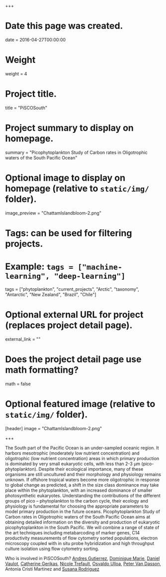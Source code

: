 +++
# Date this page was created.
date = 2016-04-27T00:00:00

# Weight
weight = 4

# Project title.
title = "PiSCOSouth"

# Project summary to display on homepage.
summary = "Picophytoplankton Study of Carbon rates in Oligotrophic waters of the South Pacific Ocean"

# Optional image to display on homepage (relative to `static/img/` folder).
image_preview = "ChattamIslandbloom-2.png"

# Tags: can be used for filtering projects.
# Example: `tags = ["machine-learning", "deep-learning"]`
tags = ["phytoplankton", "current_projects", "Arctic", "taxonomy", "Antarctic", "New Zealand", "Brazil", "Chile"]

# Optional external URL for project (replaces project detail page).
external_link = ""

# Does the project detail page use math formatting?
math = false

# Optional featured image (relative to `static/img/` folder).
[header]
image = "ChattamIslandbloom-2.png"

+++

The South part of the Pacific Ocean is an under-sampled oceanic region. It harbors mesotrophic (moderately low nutrient concentration)  and oligotrophic (low nutrient concentration) areas in which primary production is dominated by very small eukaryotic cells, with less than 2-3 μm (pico-phytoplankton). Despite their ecological importance, many of these organisms are still uncultured and their morphology and physiology remains unknown. If offshore tropical waters become more oligotrophic in response to global change as predicted, a shift in the size class dominance may take place within the phytoplankton, with an increased dominance of smaller photosynthetic eukaryotes.  Understanding the contributions of the different groups of pico – phytoplankton to the carbon cycle, their ecology and physiology is fundamental for choosing the appropriate parameters to model primary production in the future oceans. 
Picophytoplankton Study of Carbon rates in Oligotrophic waters of the South Pacific Ocean aims at obtaining detailed information on the diversity and production of eukaryotic picophytoplankton in the South Pacific. We will combine a range of state of the art techniques including metabarcoding of marker genes, C14 productivity measurements of flow cytometry sorted populations, electron microscopy coupled with in situ probe hybridization and high throughput culture isolation using flow cytometry sorting. 

Who is involved in PiSCOSouth?
[Andres Gutierrez]( https://www.researchgate.net/profile/Andres_Gutierrez22), [Dominique Marie]( https://www.researchgate.net/profile/Dominique_Marie), [Daniel Vaulot]( http://daniel-vaulot.fr/), 
[Catherine Gerikas]( https://www.researchgate.net/profile/Catherine_Ribeiro), [Nicole Trefault](https://www.researchgate.net/profile/Nicole_Trefault), [Osvaldo Ulloa]( https://www.researchgate.net/profile/Osvaldo_Ulloa), [Peter Van Dasson]( https://www.researchgate.net/profile/Peter_Von_Dassow2), Antonia Cristi Martinez and [Susana Rodriguez]( https://www.researchgate.net/profile/Susana_Rodriguez_Maconi)



